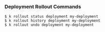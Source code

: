 ### Deployment Rollout Commands

```shell
$ k rollout status deployment my-deployment
$ k rollout history deployment my-deployment
$ k rollout undo deployment my-deployment
```
